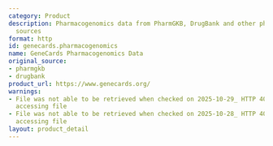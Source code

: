 ```yaml
---
category: Product
description: Pharmacogenomics data from PharmGKB, DrugBank and other pharmacogenomics
  sources
format: http
id: genecards.pharmacogenomics
name: GeneCards Pharmacogenomics Data
original_source:
- pharmgkb
- drugbank
product_url: https://www.genecards.org/
warnings:
- File was not able to be retrieved when checked on 2025-10-29_ HTTP 403 error when
  accessing file
- File was not able to be retrieved when checked on 2025-10-28_ HTTP 403 error when
  accessing file
layout: product_detail
---
```

